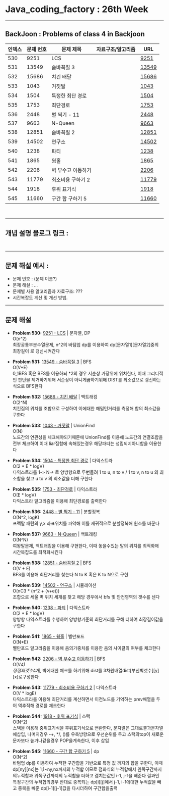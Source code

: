 # Java_coding_factory : 26th Week

---

## BackJoon : Problems of class 4 in Backjoon

| 인덱스 | 문제 번호 | 문제 제목                   | 자료구조/알고리즘 | URL |
|--------|------------|-----------------------------|------------------|------------------------------------------------|
| 530    | 9251       | LCS                         |                  | [9251](https://www.acmicpc.net/problem/9251)   |
| 531    | 13549      | 숨바꼭질 3                  |                  | [13549](https://www.acmicpc.net/problem/13549) |
| 532    | 15686      | 치킨 배달                   |                  | [15686](https://www.acmicpc.net/problem/15686) |
| 533    | 1043       | 거짓말                      |                  | [1043](https://www.acmicpc.net/problem/1043)   |
| 534    | 1504       | 특정한 최단 경로            |                  | [1504](https://www.acmicpc.net/problem/1504)   |
| 535    | 1753       | 최단경로                    |                  | [1753](https://www.acmicpc.net/problem/1753)   |
| 536    | 2448       | 별 찍기 - 11                |                  | [2448](https://www.acmicpc.net/problem/2448)   |
| 537    | 9663       | N-Queen                     |                  | [9663](https://www.acmicpc.net/problem/9663)   |
| 538    | 12851      | 숨바꼭질 2                  |                  | [12851](https://www.acmicpc.net/problem/12851) |
| 539    | 14502      | 연구소                      |                  | [14502](https://www.acmicpc.net/problem/14502) |
| 540    | 1238       | 파티                        |                  | [1238](https://www.acmicpc.net/problem/1238)   |
| 541    | 1865       | 웜홀                        |                  | [1865](https://www.acmicpc.net/problem/1865)   |
| 542    | 2206       | 벽 부수고 이동하기          |                  | [2206](https://www.acmicpc.net/problem/2206)   |
| 543    | 11779      | 최소비용 구하기 2           |                  | [11779](https://www.acmicpc.net/problem/11779) |
| 544    | 1918       | 후위 표기식                 |                  | [1918](https://www.acmicpc.net/problem/1918)   |
| 545    | 11660      | 구간 합 구하기 5            |                  | [11660](https://www.acmicpc.net/problem/11660) |

<br>

---

## 개념 설명 블로그 링크 : <br><br>

---

## 문제 해설 예시 :

- 문제 번호 : (문제 이름?)
- 문제 해설 : ...
- 문제별 사용 알고리즘과 자료구조: ???
- 시간복잡도 계산 및 개선 방법.

---

## 문제 해설

- **Problem 530:** [9251 - LCS](https://www.acmicpc.net/problem/9251) | 문자열, DP
<br>O(n^2)<br>최장공통부분수열문제, n^2의 바텀업 dp를 이용하여 dp[문자열1][문자열2]중의 최장길이 로 갱신시켜간다<br>

- **Problem 531:** [13549 - 숨바꼭질 3](https://www.acmicpc.net/problem/13549) | BFS
<br>O(V+E)<br>0_1BFS 혹은 BFS를 이용하되 *2의 경우 서순상 가장위에 위치한다, 이때 그리디적인 판단을 제거하기위해 서순상이 아니게끔하기위해 DIST를 최소값으로 갱신하는식으로 BFS한다<br>

- **Problem 532:** [15686 - 치킨 배달](https://www.acmicpc.net/problem/15686) | 백트래킹
<br>O(2^N)<br>치킨집의 위치를 조합으로 구성하여 이에대한 해밀턴거리를 측정해 합의 최소값을 구한다<br>

- **Problem 533:** [1043 - 거짓말](https://www.acmicpc.net/problem/1043) | UnionFind
<br>O(N)<br>노드간의 연관성을 체크해야되기때문에 UnionFind를 이용해 노드간의 연결조합을 전부 체크하여 이때 liar집합에 속해있는경우 해당파티는 성립되지아니함을 이용한다<br>

- **Problem 534:** [1504 - 특정한 최단 경로](https://www.acmicpc.net/problem/1504) | 다익스트라
<br>O(2 * E * logV)<br>다익스트라를 1-> N-> 로 양방향으로 두번돌려 1 to u, n to v / 1 to v, n to u 의 최소합을 찾고 u to v 의 최소값을 더해 구한다<br>

- **Problem 535:** [1753 - 최단경로](https://www.acmicpc.net/problem/1753) | 다익스트라
<br>O(E * logV)<br>다익스트라 알고리즘을 이용해 최단경로를 출력한다<br>

- **Problem 536:** [2448 - 별 찍기 - 11](https://www.acmicpc.net/problem/2448) | 분할정복
<br>O(N^2, logK)<br>프랙탈 패턴의 y,x 좌표위치를 파악해 이를 재귀적으로 분할정복해 원소를 바꾼다<br>

- **Problem 537:** [9663 - N-Queen](https://www.acmicpc.net/problem/9663) | 백트래킹
<br>O(N^N)<br>여왕말문제, 백트래킹을 이용해 구현한다, 이때 놓을수있는 말의 위치를 최적화해 시간복잡도를 최적화시킨다<br>

- **Problem 538:** [12851 - 숨바꼭질 2](https://www.acmicpc.net/problem/12851) | BFS
<br>O(V + E)<br>BFS를 이용해 최단거리를 찾는다 N to K 혹은 K to N으로 구현<br>

- **Problem 539:** [14502 - 연구소](https://www.acmicpc.net/problem/14502) | 시뮬레이션
<br>O(nC3 * (n^2 + (v+e)))<br>조합으로 세울 벽 위치 세개를 찾고 해당 경우에서 bfs 및 안전영역의 갯수를 센다<br>

- **Problem 540:** [1238 - 파티](https://www.acmicpc.net/problem/1238) | 다익스트라
<br>O(2 * E * logV)<br>양방향 다익스트라를 수행하여 양방향기준의 최단거리를 구해 더하여 최장길이값을구한다<br>

- **Problem 541:** [1865 - 웜홀](https://www.acmicpc.net/problem/1865) | 벨만포드
<br>O(N*E)<br>벨만포드 알고리즘을 이용해 음의가중치를 이용한 음의 사이클의 여부를 체크한다<br>

- **Problem 542:** [2206 - 벽 부수고 이동하기](https://www.acmicpc.net/problem/2206) | BFS
<br>O(V*4)<br>정점의갯수*4개, 벽에대한 체크를 하기위해 dist를 3차원배열dist[부신벽갯수][y][x]로구성한다 <br>

- **Problem 543:** [11779 - 최소비용 구하기 2](https://www.acmicpc.net/problem/11779) | 다익스트라
<br>O(V * logE)<br>다익스트라를 이용해 최단거리를 계산하면서 이전노드를 기억하는 prev배열을 두어 역추적해 경로를 체크한다<br>

- **Problem 544:** [1918 - 후위 표기식](https://www.acmicpc.net/problem/1918) | 스택
<br>O(N^2)<br>스택을 이용해 중위표기식을 후위표기식으로 변환한다, 문자열은 그대로결과문자열에삽입, 나머지경우 -+, */, ()를 우측방향으로 우선순위를 두고 스택의top이 새로운문자보다 높거나같을경우 POP을계속한다, 이후 삽입<br>

- **Problem 545:** [11660 - 구간 합 구하기 5](https://www.acmicpc.net/problem/11660) | dp
<br>O(N^2)<br>바텀업 dp를 이용하여 누적한 구간합을 기반으로 특정 값 까지의 합을 구한다, 이때 dp[ny][nx]는 1,1~ny,nx까지의 누적합 이므로 점화식의 누적합에서 왼쪽구간까지의누적합과 위쪽구간까지의 누적합을 더하고 겹치는값인 i-1, j-1을 빼준다 결과인 특정구간의 누적합의경우 반대로 중복되는 dp[i][j]에서 j-1, i-1에대한 누적값을 빼고 중복을 빼준 dp[i-1][j-1]값을 다시더하여 구간합을출력<br>
